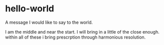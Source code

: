 # hello-world
A message I would like to say to the world.


I am the middle and near the start. I will bring in a little of the close enough. within all of these i bring prescrption through harmonious resolution.
